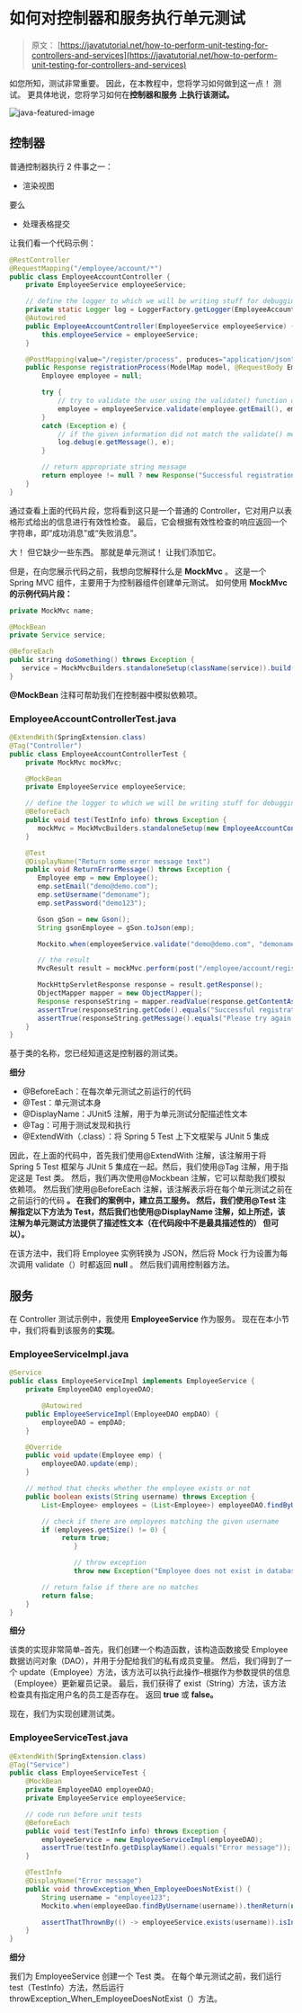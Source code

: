 # 如何对控制器和服务执行单元测试

> 原文： [https://javatutorial.net/how-to-perform-unit-testing-for-controllers-and-services](https://javatutorial.net/how-to-perform-unit-testing-for-controllers-and-services)

如您所知，测试非常重要。 因此，在本教程中，您将学习如何做到这一点！ 测试。 更具体地说，您将学习如何在**控制器和服务** **上执行该测试。**

![java-featured-image](img/e0db051dedc1179e7424b6d998a6a772.jpg)

## 控制器

普通控制器执行 2 件事之一：

*   渲染视图

要么

*   处理表格提交

让我们看一个代码示例：

```java
@RestController
@RequestMapping("/employee/account/*")
public class EmployeeAccountController {
	private EmployeeService employeeService;

	// define the logger to which we will be writing stuff for debugging purposes
	private static Logger log = LoggerFactory.getLogger(EmployeeAccountController.class);
	@Autowired
	public EmployeeAccountController(EmployeeService employeeService) {
		this.employeeService = employeeService;
	}

	@PostMapping(value="/register/process", produces="application/json")
	public Response registrationProcess(ModelMap model, @RequestBody Employee reqEmployee) {
		Employee employee = null;

		try {
			// try to validate the user using the validate() function defined in the EmployeeService class
			employee = employeeService.validate(employee.getEmail(), employee.getUsername(), employee.getPassword());
		}
		catch (Exception e) {
			// if the given information did not match the validate() method criteria then print it out to the console
			log.debug(e.getMessage(), e);
		}

		// return appropriate string message
		return employee != null ? new Response("Successful registration.") : new Response("Unsuccessful registration."); 
	}
}
```

通过查看上面的代码片段，您将看到这只是一个普通的 Controller，它对用户以表格形式给出的信息进行有效性检查。 最后，它会根据有效性检查的响应返回一个字符串，即“成功消息”或“失败消息”。

大！ 但它缺少一些东西。 那就是单元测试！ 让我们添加它。

但是，在向您展示代码之前，我想向您解释什么是 **MockMvc** 。 这是一个 Spring MVC 组件，主要用于为控制器组件创建单元测试。 如何使用 **MockMvc 的示例代码片段：**

```java
private MockMvc name;

@MockBean
private Service service;

@BeforeEach
public string doSomething() throws Exception {
   service = MockMvcBuilders.standaloneSetup(className(service)).build();
}
```

**@MockBean** 注释可帮助我们在控制器中模拟依赖项。

### EmployeeAccountControllerTest.java

```java
@ExtendWith(SpringExtension.class)
@Tag("Controller")
public class EmployeeAccountControllerTest {
	private MockMvc mockMvc;

	@MockBean
	private EmployeeService employeeService;

	// define the logger to which we will be writing stuff for debugging purposes
	@BeforeEach
	public void test(TestInfo info) throws Exception {
	   mockMvc = MockMvcBuilders.standaloneSetup(new EmployeeAccountController(employeeService)).build();
	}

	@Test
	@DisplayName("Return some error message text")
	public void ReturnErrorMessage() throws Exception {
	   Employee emp = new Employee();
	   emp.setEmail("demo@demo.com");
	   emp.setUsername("demoname");
	   emp.setPassword("demo123");

	   Gson gSon = new Gson();
	   String gsonEmployee = gSon.toJson(emp);

	   Mockito.when(employeeService.validate("demo@demo.com", "demoname", "demo123")).thenReturn(null);

	   // the result
	   MvcResult result = mockMvc.perform(post("/employee/account/register/process").contentType(MediaType.APPLICATION_JSON).content(gsonEmployee)).andExpect(status().isOk()).andReturn();

	   MockHttpServletResponse response = result.getResponse();
	   ObjectMapper mapper = new ObjectMapper();
	   Response responseString = mapper.readValue(response.getContentAsString(), Response.class);
	   assertTrue(responseString.getCode().equals("Successful registration."));
	   assertTrue(responseString.getMessage().equals("Please try again!"));
	}
}
```

基于类的名称，您已经知道这是控制器的测试类。

**细分**

*   @BeforeEach：在每次单元测试之前运行的代码
*   @Test：单元测试本身
*   @DisplayName：JUnit5 注解，用于为单元测试分配描述性文本
*   @Tag：可用于测试发现和执行
*   @ExtendWith（.class）：将 Spring 5 Test 上下文框架与 JUnit 5 集成

因此，在上面的代码中，首先我们使用@ExtendWith 注解，该注解用于将 Spring 5 Test 框架与 JUnit 5 集成在一起。然后，我们使用@Tag 注解，用于指定这是 Test 类。 然后，我们再次使用@Mockbean 注解，它可以帮助我们模拟依赖项。 然后我们使用@BeforeEach 注解，该注解表示将在每个单元测试之前在 之前运行的代码 **。 在我们的案例中，建立员工服务。 然后，我们使用@Test 注解指定以下方法为 Test，然后我们也使用@DisplayName 注解，如上所述，该注解为单元测试方法提供了描述性文本（在代码段中不是最具描述性的） 但可以）。**

在该方法中，我们将 Employee 实例转换为 JSON，然后将 Mock 行为设置为每次调用 validate（）时都返回 **null** 。 然后我们调用控制器方法。

## 服务

在 Controller 测试示例中，我使用 **EmployeeService** 作为服务。 现在在本小节中，我们将看到该服务的**实现**。

### EmployeeServiceImpl.java

```java
@Service
public class EmployeeServiceImpl implements EmployeeService {
	private EmployeeDAO employeeDAO;

        @Autowired
	public EmployeeServiceImpl(EmployeeDAO empDAO) {
		employeeDAO = empDAO;
	}

	@Override
	public void update(Employee emp) {
		employeeDAO.update(emp);
	}

	// method that checks whether the employee exists or not
	public boolean exists(String username) throws Exception {
		List<Employee> employees = (List<Employee>) employeeDAO.findByUsername(username);

		// check if there are employees matching the given username
		if (employees.getSize() != 0) {
		     return true;
                }

                // throw exception
                throw new Exception("Employee does not exist in database.");

		// return false if there are no matches
		return false;
	}
}
```

**细分**

该类的实现非常简单–首先，我们创建一个构造函数，该构造函数接受 Employee 数据访问对象（DAO），并用于分配给我们的私有成员变量。 然后，我们得到了一个 update（Employee）方法，该方法可以执行此操作–根据作为参数提供的信息（Employee）更新雇员记录。 最后，我们获得了 exist（String）方法，该方法检查具有指定用户名的员工是否存在。 返回 **true** 或 **false。**

现在，我们为实现创建测试类。

### EmployeeServiceTest.java

```java
@ExtendWith(SpringExtension.class)
@Tag("Service")
public class EmployeeServiceTest {
	@MockBean
	private EmployeeDAO employeeDAO;
	private EmployeeService employeeService;

	// code run before unit tests
	@BeforeEach
	public void test(TestInfo info) throws Exception {
		employeeService = new EmployeeServiceImpl(employeeDAO);
		assertTrue(testInfo.getDisplayName().equals("Error message"));
	}

	@TestInfo
	@DisplayName("Error message")
	public void throwException_When_EmployeeDoesNotExist() {
		String username = "employee123";
		Mockito.when(employeeDao.findByUsername(username)).thenReturn(new ArrayList<User>());

		assertThatThrownBy(() -> employeeService.exists(username)).isInstanceOf(Exception.class).hasMessage("Employee does not exist in database.");
	}
}
```

**细分**

我们为 EmployeeService 创建一个 Test 类。 在每个单元测试之前，我们运行 test（TestInfo）方法，然后运行 throwException_When_EmployeeDoesNotExist（）方法。